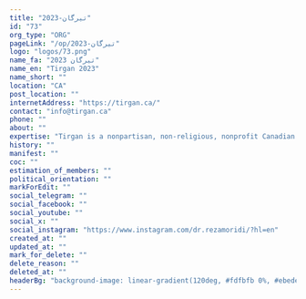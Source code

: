 ```yaml
---
title: "تیرگان-2023"
id: "73"
org_type: "ORG"
pageLink: "/op/تیرگان-2023"
logo: "logos/73.png"
name_fa: "تیرگان 2023"
name_en: "Tirgan 2023"
name_short: ""
location: "CA"
post_location: ""
internetAddress: "https://tirgan.ca/"
contact: "info@tirgan.ca"
phone: ""
about: ""
expertise: "Tirgan is a nonpartisan, non-religious, nonprofit Canadian registered charitable organization committed to promoting cross-cultural dialogue between Iranian-Canadians and the global community at large, through year-round production of cultural programs including festivals."
history: ""
manifest: ""
coc: ""
estimation_of_members: ""
political_orientation: ""
markForEdit: ""
social_telegram: ""
social_facebook: ""
social_youtube: ""
social_x: ""
social_instagram: "https://www.instagram.com/dr.rezamoridi/?hl=en"
created_at: ""
updated_at: ""
mark_for_delete: ""
delete_reason: ""
deleted_at: ""
headerBg: "background-image: linear-gradient(120deg, #fdfbfb 0%, #ebedee 100%);"
---
```


